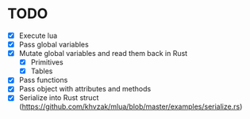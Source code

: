 # TODO

- [x] Execute lua
- [x] Pass global variables
- [x] Mutate global variables and read them back in Rust
  - [x] Primitives
  - [x] Tables
- [x] Pass functions
- [x] Pass object with attributes and methods
- [x] Serialize into Rust struct (https://github.com/khvzak/mlua/blob/master/examples/serialize.rs)
